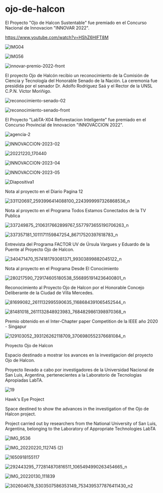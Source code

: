 # ojo-de-halcon
El Proyecto "Ojo de Halcon Sustentable" fue premiado en el Concurso Nacional de Innovacion "INNOVAR 2022".

https://www.youtube.com/watch?v=HShZ6HlFT8M

![IMG04](https://user-images.githubusercontent.com/88517674/201725876-c00abc5e-8d5d-4f0b-8dce-b56c53da1f2e.jpg)

![IMG56](https://user-images.githubusercontent.com/88517674/201725788-7e0dd3fb-e875-430d-a605-38b33baeb302.jpg)

![innovar-premio-2022-front](https://user-images.githubusercontent.com/88517674/201726427-85be7aef-94e6-403a-b407-d234f7e97e77.jpg)




El proyecto Ojo de Halcón recibio un reconocimiento de la Comisión de Ciencia y Tecnología del Honorable Senado de la Nación. La ceremonia fue presidida por el senador Dr. Adolfo Rodríguez Saá y el Rector  de la UNSL C.P.N. Víctor Moriñigo.

![reconocimiento-senado-02](https://github.com/cgcatuogno/ojo-de-halcon/assets/88517674/0efad1f5-7995-476f-8da9-dd0d4242f0a2)

![reconocimiento-senado-front](https://github.com/cgcatuogno/ojo-de-halcon/assets/88517674/19ee7485-056f-4adb-8f5c-13ad9ed21d6b)



El Proyecto "LabTA-X04 Reforestacion Inteligente" fue premiado en el Concurso Provincial de Innovacion "INNOVACCION 2022".

![agencia-2](https://user-images.githubusercontent.com/88517674/213193077-7b8d16a5-54ef-4858-8ba9-a94b19ef3916.jpg)

![INNOVACCION-2023-02](https://user-images.githubusercontent.com/88517674/213193474-23e46c0a-0d7f-4892-b840-6ad5cba6e1d0.jpg)

![20221220_170440](https://user-images.githubusercontent.com/88517674/213193388-1aee9846-acb9-49cf-9265-99abed370503.jpg)

![INNOVACCION-2023-04](https://user-images.githubusercontent.com/88517674/213193666-e31b410d-3d9b-4f78-9717-253c34db58a2.jpg)

![INNOVACCION-2023-05](https://user-images.githubusercontent.com/88517674/213193610-999014e2-0b56-4488-b13a-f72c57b0f3ed.jpg)

![Diapositiva1](https://user-images.githubusercontent.com/88517674/213194426-6ad1105e-582b-4da1-826b-ae630f474b3e.PNG)


Nota al proyecto en el Diario Pagina 12

![331120697_2593996414088100_2243999997326868536_n](https://github.com/cgcatuogno/ojo-de-halcon/assets/88517674/8f390ab8-29ea-44e9-a5b4-7d8f7422ec97)


Nota al proyecto en el Programa Todos Estamos Conectados de la TV Publica

![337249875_2106317662899767_5577973655190706263_n](https://github.com/cgcatuogno/ojo-de-halcon/assets/88517674/6b45cf66-8246-423f-8462-ee790d58f3fb)

![337357181_1011171159847254_86717520397618783_n](https://github.com/cgcatuogno/ojo-de-halcon/assets/88517674/52649c14-4aac-49a2-8aaf-709569bc1567)



Entrevista del Programa FACTOR UV de Úrsula Vargues y Eduardo de la Puente al Proyecto Ojo de Halcon.

![340471470_1574181793081371_99303899882045122_n](https://github.com/cgcatuogno/ojo-de-halcon/assets/88517674/838fa860-51c8-45c9-bc0e-dac0315f05f4)

Nota al proyecto en el Programa Desde El Conocimiento

![280217590_729174605180538_5568951914236400801_n](https://github.com/cgcatuogno/ojo-de-halcon/assets/88517674/49cef53d-ad8a-4196-a4d9-55c96af50a44)



Reconocimiento al Proyecto Ojo de Halcon por el Honorable Concejo Deliberante de la Ciudad de Villa Mercedes.

![81699082_2611132995590635_1168684391065452544_n](https://github.com/cgcatuogno/ojo-de-halcon/assets/88517674/72b18220-08a6-4a25-88b1-ad3cb58d0a50)

![81481018_2611132848923983_7684829861398970368_n](https://github.com/cgcatuogno/ojo-de-halcon/assets/88517674/2fc460b5-a4cb-4137-82b6-5d99bd844e4b)

Premio obtenido en el Inter-Chapter paper Competition de la IEEE año 2020 - Singapur

![129103052_393126262118709_3706980552376681084_n](https://github.com/cgcatuogno/ojo-de-halcon/assets/88517674/3bcbd358-7b55-4ca3-a723-0f8d82324ee8)



Proyecto Ojo de Halcon

Espacio destinado a mostrar los avances en la investigacion del proyecto Ojo de Halcon.

Proyecto llevado a cabo por investigadores de la Universidad Nacional de San Luis, Argentina, pertenecientes a la Laboratorio de Tecnologias Apropiadas LabTA.


![19](https://github.com/cgcatuogno/ojo-de-halcon/assets/88517674/f8faff31-59a7-4296-8b40-a114841f3e37)


Hawk's Eye Project

Space destined to show the advances in the investigation of the Ojo de Halcon project.

Project carried out by researchers from the National University of San Luis, Argentina, belonging to the Laboratory of Appropriate Technologies LabTA

![IMG_9536](https://github.com/cgcatuogno/ojo-de-halcon/assets/88517674/585a556f-187d-45a3-a530-1264c6656be8)

![IMG_20220220_112745 (2)](https://github.com/cgcatuogno/ojo-de-halcon/assets/88517674/81a4ef37-0043-4ebb-8d44-922dc6e29f88)

![1650918155117](https://github.com/cgcatuogno/ojo-de-halcon/assets/88517674/521b508e-6cb9-495a-8d76-5550d2cb7abc)

![292443295_772814870816511_1065494990263454665_n](https://github.com/cgcatuogno/ojo-de-halcon/assets/88517674/5351dfb6-bb55-449c-a369-b17172c39426)

![IMG_20220130_111839](https://github.com/cgcatuogno/ojo-de-halcon/assets/88517674/8cb438e8-792e-4427-8747-fed31f3c3259)

![302604678_5303507586353149_7534395377876411430_n2](https://github.com/cgcatuogno/ojo-de-halcon/assets/88517674/5e8f269c-09ae-46e0-b710-a613fb434326)
